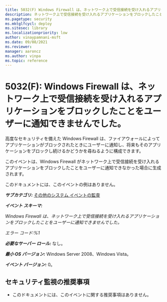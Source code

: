```yaml
---
title: 5032(F) Windows Firewall は、ネットワーク上で受信接続を受け入れるアプリケーションをブロックしたことをユーザーに通知できませんでした。
description: ネットワーク上で受信接続を受け入れるアプリケーションをブロックしたことをユーザーに通知できなかった Windows Firewall のセキュリティ イベント 5032(F) について説明します。
ms.pagetype: security
ms.mktglfcycl: deploy
ms.sitesec: library
ms.localizationpriority: low
author: vinaypamnani-msft
ms.date: 09/08/2021
ms.reviewer: 
manager: aaroncz
ms.author: vinpa
ms.topic: reference
---
```


# 5032(F): Windows Firewall は、ネットワーク上で受信接続を受け入れるアプリケーションをブロックしたことをユーザーに通知できませんでした。

高度なセキュリティを備えた Windows Firewall は、ファイアウォールによってアプリケーションがブロックされたときにユーザーに通知し、将来もそのアプリケーションをブロックし続けるかどうかを尋ねるように構成できます。

このイベントは、Windows Firewall がネットワーク上で受信接続を受け入れるアプリケーションをブロックしたことをユーザーに通知できなかった場合に生成されます。

このドキュメントには、このイベントの例はありません。

***サブカテゴリ:***&nbsp;[その他のシステム イベントの監査](audit-other-system-events.md)

***イベント スキーマ:***

*Windows Firewall は、ネットワーク上で受信接続を受け入れるアプリケーションをブロックしたことをユーザーに通知できませんでした。*

*エラー コード:%1*

***必要なサーバー ロール:*** なし。

***最小 OS バージョン:*** Windows Server 2008、Windows Vista。

***イベント バージョン:*** 0。

## セキュリティ監視の推奨事項

-   このドキュメントには、このイベントに関する推奨事項はありません。
